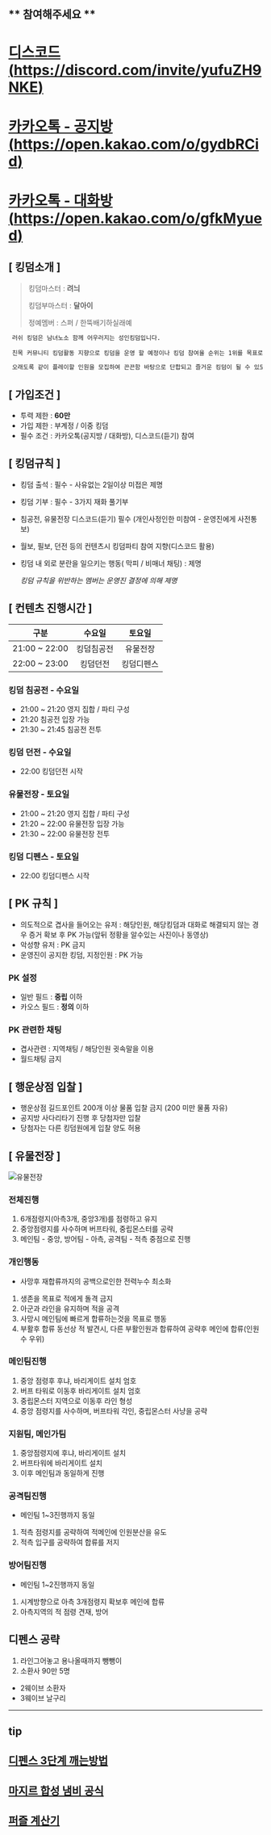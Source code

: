 
## ** 참여해주세요 **
# [디스코드(https://discord.com/invite/yufuZH9NKE)](https://discord.com/invite/yufuZH9NKE)
# [카카오톡 - 공지방(https://open.kakao.com/o/gydbRCid)](https://open.kakao.com/o/gydbRCid)
# [카카오톡 - 대화방(https://open.kakao.com/o/gfkMyued)](https://open.kakao.com/o/gfkMyued)

## [ **킹덤소개** ]

> 킹덤마스터 :  __려늬__
> 
> 킹덤부마스터 :  __달아이__
> 
> 정예멤버 : 스퍼 / 한뚝배기하실래예

```sh
 러쉬 킹덤은 남녀노소 함께 어우러지는 성인킹덤입니다.
 
 친목 커뮤니티 킹덤활동 지향으로 킹덤을 운영 할 예정이나 킹덤 참여율 순위는 1위를 목표로 단합심이 높은 킹덤입니다.

 오래도록 같이 플레이할 인원을 모집하여 끈끈함 바탕으로 단합되고 즐거운 킹덤이 될 수 있도록 운영하겠습니다.
```

## [ **가입조건** ]

- 투력 제한 :  __60만__
- 가입 제한 :  부계정 / 이중 킹덤
- 필수 조건 :  카카오톡(공지방 / 대화방), 디스코드(듣기) 참여 

## [ **킹덤규칙** ]

- 킹덤 출석 : 필수 - 사유없는 2일이상 미접은 제명
- 킹덤 기부 : 필수 - 3가지 재화 풀기부
- 침공전, 유물전장  디스코드(듣기) 필수 (개인사정인한 미참여 - 운영진에게 사전통보)
- 월보, 필보, 던전 등의 컨텐츠시 킹덤파티 참여 지향(디스코드 활용)
- 킹덤 내 외로 분란을 일으키는 행동( 막피 / 비매너 채팅) : 제명

  _킹덤 규칙을 위반하는 멤버는 운영진 결정에 의해 제명_

## [ **컨텐츠 진행시간** ]

|     구분     |  수요일    |   토요일   |
|:------------:|:---------:|:---------:|
|21:00 ~ 22:00 | 킹덤침공전 | 유물전장   |
|22:00 ~ 23:00 | 킹덤던전   | 킹덤디펜스 |


### 킹덤 침공전 - 수요일
- 21:00 ~ 21:20 영지 집합 / 파티 구성
- 21:20         침공전 입장 가능
- 21:30 ~ 21:45 침공전 전투

### 킹덤 던전 - 수요일
- 22:00 킹덤던전 시작

### 유물전장 - 토요일
- 21:00 ~ 21:20 영지 집합 / 파티 구성
- 21:20 ~ 22:00 유물전장 입장 가능
- 21:30 ~ 22:00 유물전장 전투

### 킹덤 디펜스 - 토요일
- 22:00 킹덤디펜스 시작

## [ **PK 규칙** ]
- 의도적으로 겹사을 들어오는 유저 : 해당인원, 해당킹덤과 대화로 해결되지 않는 경우 증거 확보 후 PK 가능(앞뒤 정황을 알수있는 사진이나 동영상)
- 악성향 유저 : PK 금지
- 운영진이 공지한 킹덤, 지정인원 : PK 가능

### PK 설정
 - 일반 필드 : __중립__ 이하
 - 카오스 필드 : __정의__ 이하

### PK 관련한 채팅
- 겹사관련 : 지역채팅 / 해당인원 귓속말을 이용 
- 월드채팅 금지

## [ **행운상점 입찰** ]
- 행운상점 길드포인트 200개 이상 물품 입찰 금지 (200 미만 물품 자유)
- 공지방 사다리타기 진행 후 당첨자만 입찰
- 당첨자는 다른 킹덤원에게 입찰 양도 허용

## [ **유물전장** ]
![유물전장](./map.png)

### 전체진행
1. 6개점령지(아측3개, 중앙3개)를 점령하고 유지
2. 중앙점령지를 사수하며 버프타워, 중립몬스터를 공략
3. 메인팀 - 중앙, 방어팀 - 아측, 공격팀 - 적측 중점으로 진행

### 개인행동 
- 사망후 재합류까지의 공백으로인한 전력누수 최소화
1. 생존을 목표로 적에게 돌격 금지
2. 아군과 라인을 유지하며 적을 공격
3. 사망시 메인팀에 빠르게 합류하는것을 목표로 행동
4. 부활후 합류 동선상 적 발견시, 다른 부활인원과 합류하여 공략후 메인에 합류(인원수 우위)

### 메인팀진행
1. 중앙 점령후 후냐, 바리게이트 설치 엄호
2. 버프 타워로 이동후 바리게이트 설치 엄호
3. 중립몬스터 지역으로 이동후 라인 형성
4. 중앙 점령지를 사수하며, 버프타워 각인, 중립몬스터 사냥을 공략

### 지원팀, 메인가팀
1. 중앙점령지에 후냐, 바리게이트 설치
2. 버프타워에 바리게이트 설치
3. 이후 메인팀과 동일하게 진행

### 공격팀진행 
- 메인팀 1~3진행까지 동일
1. 적측 점령지를 공략하여 적메인에 인원분산을 유도
2. 적측 입구를 공략하여 합류를 저지

### 방어팀진행 
- 메인팀 1~2진행까지 동일
1. 시계방향으로 아측 3개점령지 확보후 메인에 합류
2. 아측지역의 적 점령 견재, 방어


## 디펜스 공략

1. 라인그어놓고 용나올때까지 뺑뺑이
2. 소환사 90만 5명
 - 2웨이브 소환자
 - 3웨이브 날구리


* * *

## tip
## [디펜스 3단계 깨는방법](https://www.youtube.com/watch?v=MxtLjaap2T8)
## [마지르 합성 냄비 공식](https://m.cafe.naver.com/hsite/68748)
## [퍼즐 계산기](https://myar.tistory.com/entry/ninokuni-tetro-puzzle-calculator)






